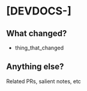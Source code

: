 # [DEVDOCS-]

## What changed?
* thing_that_changed

## Anything else?
Related PRs, salient notes, etc
